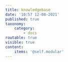 ```yaml
---
title: knowledgebase
date: '10:57 12-08-2021'
published: true
taxonomy:
    category:
        - docs
routable: true
visible: true
content:
    items: '@self.modular'
---
```


